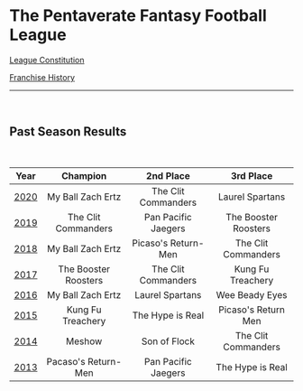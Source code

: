 # The Pentaverate Fantasy Football League

[League Constitution](Constitution.md)

[Franchise History](History.md)

---

<br>

## Past Season Results

<br>

|                                    Year                                     |       Champion       |      2nd Place      |      3rd Place       |
| :-------------------------------------------------------------------------: | :------------------: | :-----------------: | :------------------: |
| [2020](https://football.fantasysports.yahoo.com/league/pentavirateffl/2020) | My Ball Zach Ertz   | The Clit Commanders | Laurel Spartans |
| [2019](https://football.fantasysports.yahoo.com/league/pentavirateffl/2019) | The Clit Commanders  | Pan Pacific Jaegers | The Booster Roosters |
| [2018](https://football.fantasysports.yahoo.com/league/pentavirateffl/2018) |  My Ball Zach Ertz   | Picaso's Return-Men | The Clit Commanders  |
| [2017](https://football.fantasysports.yahoo.com/league/pentavirateffl/2017) | The Booster Roosters | The Clit Commanders |  Kung Fu Treachery   |
| [2016](https://football.fantasysports.yahoo.com/league/pentavirateffl/2016) |  My Ball Zach Ertz   |   Laurel Spartans   |    Wee Beady Eyes    |
| [2015](https://football.fantasysports.yahoo.com/league/pentavirateffl/2015) |  Kung Fu Treachery   |  The Hype is Real   | Picaso's Return Men  |
| [2014](https://football.fantasysports.yahoo.com/league/pentavirateffl/2014) |        Meshow        |    Son of Flock     | The Clit Commanders  |
| [2013](https://football.fantasysports.yahoo.com/league/pentavirateffl/2013) | Pacaso's Return-Men  | Pan Pacific Jaegers |   The Hype is Real   |
